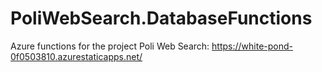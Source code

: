 # PoliWebSearch.DatabaseFunctions

Azure functions for the project Poli Web Search: https://white-pond-0f0503810.azurestaticapps.net/
